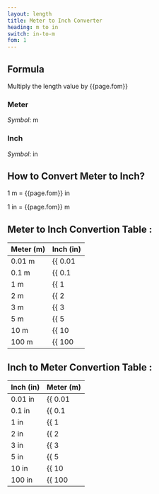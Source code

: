 ```yaml
---
layout: length
title: Meter to Inch Converter
heading: m to in
switch: in-to-m
fom: 1
---
```


## Formula
Multiply the length value by {{page.fom}}

### Meter
*Symbol*: m

### Inch
*Symbol*: in

## How to Convert Meter to Inch?
1 m = {{page.fom}} in

1 in = {{page.fom}} m

## Meter to Inch Convertion Table :

| Meter (m) | Inch (in) |
| ---- | ---- |
| 0.01 m | {{ 0.01 | times: page.fom | round: 5 }} in |
| 0.1 m | {{ 0.1 | times: page.fom | round: 5 }} in |
| 1 m | {{ 1 | times: page.fom | round: 5 }} in |
| 2 m | {{ 2 | times: page.fom | round: 5 }} in |
| 3 m | {{ 3 | times: page.fom | round: 5 }} in |
| 5 m | {{ 5 | times: page.fom | round: 5 }} in |
| 10 m | {{ 10 | times: page.fom | round: 5 }} in |
| 100 m | {{ 100 | times: page.fom | round: 5 }} in |

## Inch to Meter Convertion Table :

| Inch (in) | Meter (m) |
| ---- | ---- |
| 0.01 in | {{ 0.01 | divided_by: page.fom | round: 5 }} m |
| 0.1 in | {{ 0.1 | divided_by: page.fom | round: 5 }} m |
| 1 in | {{ 1 | divided_by: page.fom | round: 5 }} m |
| 2 in | {{ 2 | divided_by: page.fom | round: 5 }} m |
| 3 in | {{ 3 | divided_by: page.fom | round: 5 }} m |
| 5 in | {{ 5 | divided_by: page.fom | round: 5 }} m |
| 10 in | {{ 10 | divided_by: page.fom | round: 5 }} m |
| 100 in | {{ 100 | divided_by: page.fom | round: 5 }} m |

<script>
selectInput[7].selected = true
selectOutput[4].selected = true
</script>
